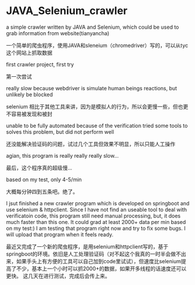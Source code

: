 # JAVA_Selenium_crawler
a simple crawler written by JAVA and Selenium, which could be used to grab information from website(tianyancha)

一个简单的爬虫程序，使用JAVA和sleneium（chromedriver）写的，可以从tyc这个网站上抓取数据

first crawler project, first try

第一次尝试

really slow because webdriver is simulate human beings reactions, but unlikely be blocked

selenium 相比于其他工具来讲，因为是模拟人的行为，所以会更慢一些，但也更不容易被发现和被封

unable to be fully automated because of the verification
tried some tools to solves this problem, but did not perform well

还没能解决验证码的问题，试过几个工具但效果不明显，所以只能人工操作

agian, this program is really really really slow...

最后，这个程序真的超级慢...

based on my test, only 4-5/min

大概每分钟四到五条吧。绝了。

I jsut finished a new crawler program which is developed on springboot and use selenium & httpclient. Since I have not find an useable tool to deal with verificatoin code, this program still need manual processing, but, it does much faster than this one. It could grad at least 2000+ data per min based on my test:)
I am testing that program right now and try to fix some bugs. I will upload that program when it feels ready.

最近又完成了一个新的爬虫程序，是用selenium和httpclient写的，基于springboot的环境。依旧是人工处理验证码（对不起这个我真的一时半会做不出来，如果手头上有方便的工具可以自己加到code里试试），但速度比selenium提高了不少，基本上一个小时可以抓2000+的数据，如果开多线程的话速度还可以更快。
这几天在进行测试，完成后会传上来。
